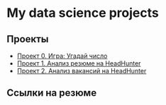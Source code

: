# My data science projects




## Проекты


* [Проект 0. Игра: Угадай число](https://github.com/hremeus/binary_search/tree/main/project_0)
* [Проект 1. Анализ резюме на HeadHunter](https://github.com/hremeus/DS_Learning_Project_01/tree/main/project_1)
* [Проект 2. Анализ вакансий на HeadHunter](https://github.com/hremeus/DS_Learning_Project_02/tree/master/project_2)

## Ссылки на резюме
